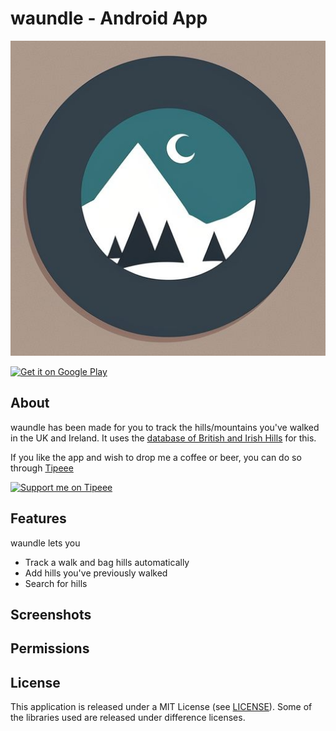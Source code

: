 # waundle - Android App

![Waundle Icon](./images/WaundleIcon.jpg)

[![Get it on Google Play](https://play.google.com/intl/en_us/badges/images/generic/en_badge_web_generic.png)](https://play.google.com/store/apps/details?id=net.ddns.ajefferiss.waundle)

## About

waundle has been made for you to track the hills/mountains you've walked in the UK and Ireland. It
uses the [database of British and Irish Hills](https://www.hills-database.co.uk/) for this.

If you like the app and wish to drop me a coffee or beer, you can do so
through [Tipeee](https://en.tipeee.com/adam-j)

[![Support me on Tipeee](https://en.tipeee.com/img/pedago/tipeee-tip-btn.png)](https://en.tipeee.com/adam-j)

## Features

waundle lets you

- Track a walk and bag hills automatically
- Add hills you've previously walked
- Search for hills

## Screenshots

## Permissions

## License

This application is released under a MIT License (see [LICENSE](LICENSE)). Some of the libraries
used are released under difference licenses.

